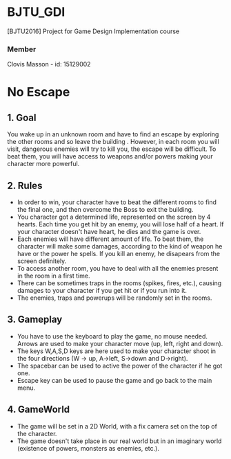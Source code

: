 # BJTU_GDI
[BJTU2016] Project for Game Design Implementation course 

### Member
Clovis Masson - id: 15129002

# No Escape

## 1. Goal

You wake up in an unknown room and have to find an escape by exploring the other rooms and so leave the building . However, in each room you will visit, dangerous enemies will try to kill you, the escape will be difficult. To beat them, you will have access to weapons and/or powers making your character more powerful. 

## 2. Rules

- In order to win, your character have to beat the different rooms to find the final one, and then overcome the Boss to exit the building. 
- You character got a determined life, represented on the screen by 4 hearts. Each time you get hit by an enemy, you will lose half of a heart. If your character doesn't have heart, he dies and the game is over. 
- Each enemies will have different amount of life. To beat them, the character will make some damages, according to the kind of weapon he have or the power he spells. If you kill an enemy, he disapears from the screen definitely. 
- To access another room, you have to deal with all the enemies present in the room in a first time.
- There can be sometimes traps in the rooms (spikes, fires, etc.), causing damages to your character if you get hit or if you run into it.
- The enemies, traps and powerups will be randomly set in the rooms.

## 3. Gameplay

- You have to use the keyboard to play the game, no mouse needed. Arrows are used to make your character move (up, left, right and down).
- The keys W,A,S,D keys are here used to make your character shoot in the four directions (W -> up, A->left, S->down and D->right).
- The spacebar can be used to active the power of the character if he got one.
- Escape key can be used to pause the game and go back to the main menu.

## 4. GameWorld

- The game will be set in a 2D World, with a fix camera set on the top of the character.
- The game doesn't take place in our real world but in an imaginary world (existence of powers, monsters as enemies, etc.).
